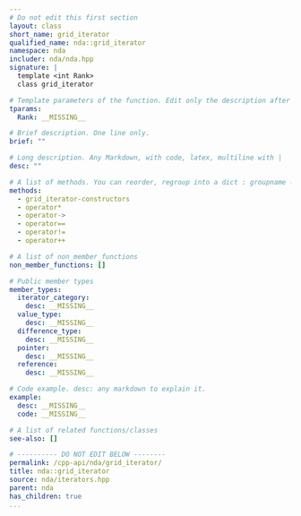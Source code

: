 ```yaml
---
# Do not edit this first section
layout: class
short_name: grid_iterator
qualified_name: nda::grid_iterator
namespace: nda
includer: nda/nda.hpp
signature: |
  template <int Rank>
  class grid_iterator

# Template parameters of the function. Edit only the description after the :
tparams:
  Rank: __MISSING__

# Brief description. One line only.
brief: ""

# Long description. Any Markdown, with code, latex, multiline with |
desc: ""

# A list of methods. You can reorder, regroup into a dict : groupname -> list
methods:
  - grid_iterator-constructors
  - operator*
  - operator->
  - operator==
  - operator!=
  - operator++

# A list of non_member_functions
non_member_functions: []

# Public member types
member_types:
  iterator_category:
    desc: __MISSING__
  value_type:
    desc: __MISSING__
  difference_type:
    desc: __MISSING__
  pointer:
    desc: __MISSING__
  reference:
    desc: __MISSING__

# Code example. desc: any markdown to explain it.
example:
  desc: __MISSING__
  code: __MISSING__

# A list of related functions/classes
see-also: []

# ---------- DO NOT EDIT BELOW --------
permalink: /cpp-api/nda/grid_iterator/
title: nda::grid_iterator
source: nda/iterators.hpp
parent: nda
has_children: true
...
```


